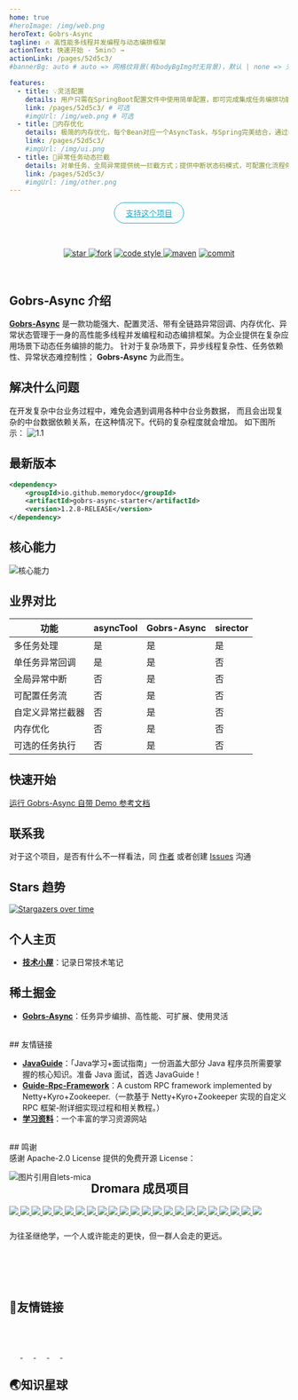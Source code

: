 ```yaml
---
home: true
#heroImage: /img/web.png
heroText: Gobrs-Async
tagline: 🔥 高性能多线程并发编程与动态编排框架
actionText: 快速开始 - 5min⏱ → 
actionLink: /pages/52d5c3/
#bannerBg: auto # auto => 网格纹背景(有bodyBgImg时无背景)，默认 | none => 无 | '大图地址' | background: 自定义背景样式       提示：如发现文本颜色不适应你的背景时可以到palette.styl修改$bannerTextColor变量

features: 
  - title: 💡灵活配置
    details: 用户只需在SpringBoot配置文件中使用简单配置，即可完成集成任务编排功能；配置简单灵活，使用高效方便。
    link: /pages/52d5c3/ # 可选
    #imgUrl: /img/web.png # 可选
  - title: 🚀内存优化
    details: 极简的内存优化，每个Bean对应一个AsyncTask，与Spring完美结合，通过参数传递方式实现区分不同任务。
    link: /pages/52d5c3/
    #imgUrl: /img/ui.png
  - title: 🎈异常任务动态拦截
    details: 对单任务、全局异常提供统一拦截方式；提供中断状态码模式，可配置化流程停顿。
    link: /pages/52d5c3/
    #imgUrl: /img/other.png
---
```


<p align="center">
   <a class="become-sponsor" href="/pages/1b12ed/">支持这个项目</a>
</p>

<br/>

<p align="center">

  <a href="https://github.com/Memorydoc/gobrs-async/stargazers" target="_blank">
    <img alt="star" src="https://img.shields.io/github/stars/acmenlt/dynamic-threadpool?style=for-the-badge" class="no-zoom">
  </a>
<a href="https://github.com/Memorydoc/gobrs-async" target="_blank">
<img alt="fork" src="https://img.shields.io/github/forks/acmenlt/dynamic-threadpool?style=for-the-badge" class="no-zoom"></a>
  <a href="https://www.apache.org/licenses/LICENSE-2.0" target="_blank">
    <img alt="code style" src="https://img.shields.io/badge/license-Apache%202-4EB1BA.svg?style=for-the-badge" class="no-zoom">
  </a>
<a href="https://search.maven.org/artifact/io.github.memorydoc/gobrs-async-starter" target="_blank">
<img alt="maven" src="https://img.shields.io/maven-central/v/cn.Gobrs-Async/Gobrs-Async-spring-boot-starter.svg?style=for-the-badge" class="no-zoom"></a>

<a href="https://github.com/Memorydoc/gobrs-async/commits" target="_blank">
<img alt="commit" src="https://img.shields.io/github/commit-activity/y/acmenlt/dynamic-threadpool?style=for-the-badge" class="no-zoom">
</a>

</p>

<style>
.become-sponsor{
  padding: 8px 20px;
  display: inline-block;
  color: #11a8cd;
  border-radius: 30px;
  box-sizing: border-box;
  border: 1px solid #11a8cd;
}
</style>

<br/>

## Gobrs-Async 介绍

[**Gobrs-Async**](https://github.com/Memorydoc/gobrs-async) 是一款功能强大、配置灵活、带有全链路异常回调、内存优化、异常状态管理于一身的高性能多线程并发编程和动态编排框架。为企业提供在复杂应用场景下动态任务编排的能力。
针对于复杂场景下，异步线程复杂性、任务依赖性、异常状态难控制性； **Gobrs-Async** 为此而生。


## 解决什么问题

在开发复杂中台业务过程中，难免会遇到调用各种中台业务数据， 而且会出现复杂的中台数据依赖关系，在这种情况下。代码的复杂程度就会增加。 如下图所示：
![1.1](https://kevin-cloud-dubbo.oss-cn-beijing.aliyuncs.com/oss/1141645973242_.pic.jpg)

## 最新版本
```xml 
<dependency>
    <groupId>io.github.memorydoc</groupId>
    <artifactId>gobrs-async-starter</artifactId>
    <version>1.2.8-RELEASE</version>
</dependency>

```

## 核心能力
![核心能力](https://kevin-cloud-dubbo.oss-cn-beijing.aliyuncs.com/gobrs-async/gobrs-hxnl.jpg)

## 业界对比

| 功能|  asyncTool   | Gobrs-Async  | sirector |
|----|  ----  | ----  | ---- |
| 多任务处理 | 是  | 是 | 是
|  单任务异常回调  | 是  | 是 | 否
| 全局异常中断 |否|是| 否
|可配置任务流|否|是| 否
|自定义异常拦截器|否|是| 否
|内存优化|否|是| 否
|可选的任务执行|否|是| 否


## 快速开始
<a href="/pages/793dcb">运行 Gobrs-Async 自带 Demo 参考文档</a>

## 联系我

对于这个项目，是否有什么不一样看法，同 <a href="/pages/dd137d">作者</a> 或者创建 [Issues](https://github.com/Memorydoc/gobrs-async/issues) 沟通

## Stars 趋势

[![Stargazers over time](https://starchart.cc/dromara/gobrs-async.svg)](https://starchart.cc/dromara/gobrs-async)


## 个人主页
- [**技术小屋**](https://docs.sizegang.cn/)：记录日常技术笔记

## 稀土掘金
- [**Gobrs-Async**](https://juejin.cn/column/7072238711534157838)：任务异步编排、高性能、可扩展、使用灵活
<br/>
## 友情链接
<br/>

- [**JavaGuide**](https://github.com/Snailclimb/JavaGuide)：「Java学习+面试指南」一份涵盖大部分 Java 程序员所需要掌握的核心知识。准备 Java 面试，首选 JavaGuide！
- [**Guide-Rpc-Framework**](https://github.com/Snailclimb/guide-rpc-framework)：A custom RPC framework implemented by Netty+Kyro+Zookeeper.（一款基于 Netty+Kyro+Zookeeper 实现的自定义 RPC 框架-附详细实现过程和相关教程。）
- [**学习资料**](https://learn.sizegang.cn)：一个丰富的学习资源网站
<br/>
## 鸣谢
<br/>
感谢 Apache-2.0 License 提供的免费开源 License：

<p>
    <img src="https://kevin-cloud-dubbo.oss-cn-beijing.aliyuncs.com/gobrs-async/gobrs-async-lence.jpg" alt="图片引用自lets-mica" style="float:left;">
</p>


<div>
    <div class="com-box-f s-width">
        <div class="s-fenge"></div>
        <h2 class="s-title">
            Dromara 成员项目
        </h2>
        <div class="com-box com-box-you">
            <a href="https://gitee.com/dromara/TLog" target="_blank">
                <img src="/img/tlog2.png" msg="一个轻量级的分布式日志标记追踪神器，10分钟即可接入，自动对日志打标签完成微服务的链路追踪">
            </a>
            <a href="https://hutool.cn/" target="_blank">
                <img src="/img/hutool.jpg" msg="🍬小而全的Java工具类库，使Java拥有函数式语言般的优雅，让Java语言也可以“甜甜的”。">
            </a>
            <a href="https://sa-token.dev33.cn/" target="_blank">
                <img src="/img/sa-token.png" msg="一个轻量级 java 权限认证框架，让鉴权变得简单、优雅！">
            </a>
            <a href="https://gitee.com/dromara/hmily" target="_blank">
                <img src="/img/hmily.png" msg="高性能一站式分布式事务解决方案。">
            </a>
            <a href="https://gitee.com/dromara/Raincat" target="_blank">
                <img src="/img/raincat.png" msg="强一致性分布式事务解决方案。">
            </a>
            <a href="https://gitee.com/dromara/myth" target="_blank">
                <img src="/img/myth.png" msg="可靠消息分布式事务解决方案。">
            </a>
            <a href="https://cubic.jiagoujishu.com/" target="_blank">
                <img src="/img/cubic.png" msg="一站式问题定位平台，以agent的方式无侵入接入应用，完整集成arthas功能模块，致力于应用级监控，帮助开发人员快速定位问题">
            </a>
            <a href="https://maxkey.top/" target="_blank">
                <img src="/img/maxkey.png" msg="业界领先的身份管理和认证产品">
            </a>
            <a href="http://forest.dtflyx.com/" target="_blank">
                <img src="/img/forest-logo.png" msg="Forest能够帮助您使用更简单的方式编写Java的HTTP客户端" nf>
            </a>
            <a href="https://jpom.io/" target="_blank">
                <img src="/img/jpom.png" msg="一款简而轻的低侵入式在线构建、自动部署、日常运维、项目监控软件">
            </a>
            <a href="https://su.usthe.com/" target="_blank">
                <img src="/img/sureness.png" msg="面向 REST API 的高性能认证鉴权框架">
            </a>
            <a href="https://easy-es.cn/" target="_blank">
                <img src="/img/easy-es2.png" msg="🚀傻瓜级ElasticSearch搜索引擎ORM框架">
            </a>
            <a href="https://gitee.com/dromara/northstar" target="_blank">
                <img src="/img/northstar_logo.png" msg="Northstar盈富量化交易平台">
            </a>
            <a href="https://hertzbeat.com/" target="_blank">
                <img src="/img/hertzbeat_brand.jpg" msg="易用友好的云监控系统">
            </a>
            <a href="https://plugins.sheng90.wang/fast-request/" target="_blank">
                <img src="/img/fast-request.png" msg="Idea 版 Postman，为简化调试API而生">
            </a>
            <a href="https://www.jeesuite.com/" target="_blank">
                <img src="/img/mendmix.png" msg="开源分布式云原生架构一站式解决方案">
            </a>
            <a href="https://www.x-easypdf.cn" target="_blank">
                <img src="/img/koalas-rpc2.png" msg="企业生产级百亿日PV高可用可拓展的RPC框架。">
            </a>
            <a href="https://async.sizegang.cn/" target="_blank">
                <img src="/img/gobrs-async.png" msg="🔥 配置极简功能强大的异步任务动态编排框架">
            </a>
            <a href="https://dynamictp.cn/" target="_blank">
                <img src="/img/dynamic-tp.png" msg="🔥🔥🔥 基于配置中心的轻量级动态可监控线程池">
            </a>
            <a href="https://www.x-easypdf.cn" target="_blank">
                <img src="/img/x-easypdf.png" msg="一个用搭积木的方式构建pdf的框架（基于pdfbox）">
            </a>
            <a href="http://dromara.gitee.io/image-combiner" target="_blank">
                <img src="/img/image-combiner.png" msg="一个专门用于图片合成的工具，没有很复杂的功能，简单实用，却不失强大">
            </a>
            <a href="https://www.herodotus.cn/" target="_blank">
				<img src="/img/dante-cloud2.png" msg="Dante-Cloud 是一款企业级微服务架构和服务能力开发平台。">
            </a>
            <a href="https://dromara.org/zh/projects/" target="_blank">
                <img src="/img/dromara.png" msg="让每一位开源爱好者，体会到开源的快乐。">
            </a>
        </div>
        <div style="height: 10px; clear: both;"></div>
        <p>
            为往圣继绝学，一个人或许能走的更快，但一群人会走的更远。
        </p>
    </div>
    <div style="height: 60px;"></div>
</div>


## 🧲友情链接
<span style="width: 150px;flex:1;text-align: left">
    <a href="https://gitee.com" target="_blank">
        <img :src="$withBase('/img/link/gitee-logo.png')" class="no-zoom" style="height:40px;max-width:150px;margin: 10px;">
    </a>
</span>
<span style="width: 150px;text-align: left">
    <a href="https://www.oschina.net" target="_blank">
        <img :src="$withBase('/img/link/oschina-logo.png')" class="no-zoom" style="height:40px;max-width:150px;margin: 10px;">
    </a>
</span>
<span style="width: 150px;text-align: left">
    <a href="http://www.layui-vue.com/zh-CN/index" target="_blank">
        <img :src="$withBase('/img/link/layui-vue.png')" class="no-zoom" style="height:40px;max-width:150px;margin: 10px;">
    </a>
</span>
<span style="width: 150px;text-align: left">
    <a href="http://www.pearadmin.com/" target="_blank">
        <img :src="$withBase('/img/link/pearAdmin-logo.png')" class="no-zoom" style="height:40px;max-width:150px;margin: 10px;">
    </a>
</span>
<span style="width: 150px;text-align: left">
    <a href="https://gitee.com/dotnetchina" target="_blank">
        <img :src="$withBase('/img/link/dotnet-china-logo.png')" class="no-zoom" style="height:40px;max-width:150px;margin: 10px;">
    </a>
</span>


## 🌏知识星球

<img :src="$withBase('/img/zhishixingqiu.jpg')" style="zoom: 50%" class="no-zoom">


<link rel="stylesheet" href="/css/index.css">
